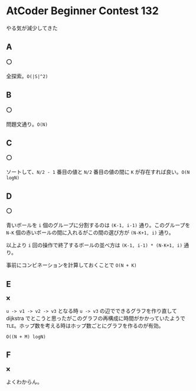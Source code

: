 # AtCoder Beginner Contest 132

やる気が減少してきた

## A

:o:

全探索。`O(|S|^2)`

## B

:o:

問題文通り。`O(N)`

## C

:o:

ソートして、`N/2 - 1` 番目の値と `N/2` 番目の値の間に `K` が存在すれば良い。`O(N logN)`

## D

:o:

青いボールを `i` 個のグループに分割するのは `(K-1, i-1)` 通り。このグループを `N-K` 個の赤いボールの間に入れるがこの間の選び方が `(N-K+1, i)` 通り。

以上より `i` 回の操作で終了するボールの並べ方は `(K-1, i-1) * (N-K+1, i)` 通り。

事前にコンビネーションを計算しておくことで `O(N + K)`

## E

:x:

`u -> v1 -> v2 -> v3` となる時 `u -> v3` の辺でできるグラフを作り直して dijkstra でとこうと思ったがこのグラフの再構成に時間がかかっていたようで `TLE`。ホップ数を考える時はホップ数ごとにグラフを作るのが有効。

`O((N + M) logN)`

## F

:x:

よくわからん。
